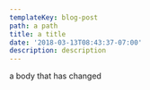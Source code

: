 ```yaml
---
templateKey: blog-post
path: a path
title: a title
date: '2018-03-13T08:43:37-07:00'
description: description
---
```

a body that has changed
